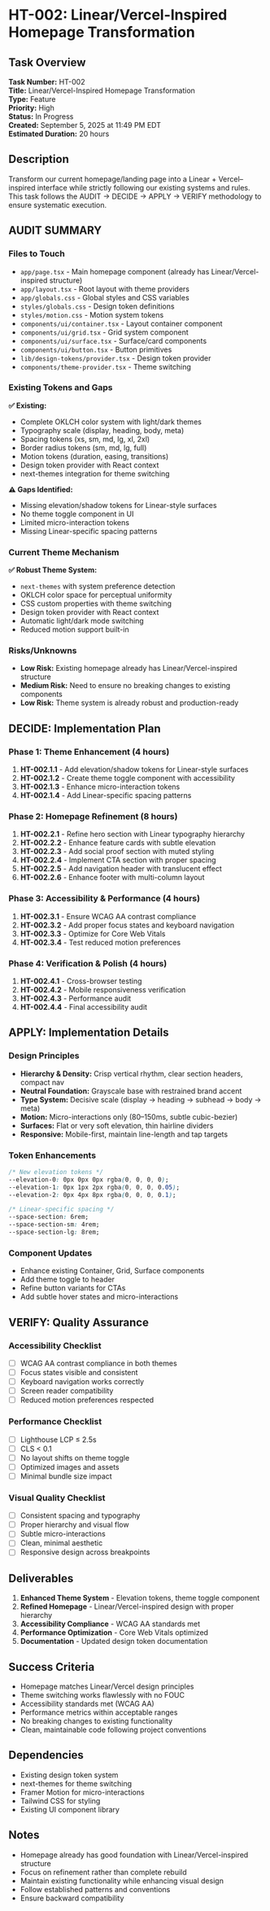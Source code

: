 # HT-002: Linear/Vercel-Inspired Homepage Transformation

## Task Overview
**Task Number:** HT-002  
**Title:** Linear/Vercel-Inspired Homepage Transformation  
**Type:** Feature  
**Priority:** High  
**Status:** In Progress  
**Created:** September 5, 2025 at 11:49 PM EDT  
**Estimated Duration:** 20 hours  

## Description
Transform our current homepage/landing page into a Linear + Vercel–inspired interface while strictly following our existing systems and rules. This task follows the AUDIT → DECIDE → APPLY → VERIFY methodology to ensure systematic execution.

## AUDIT SUMMARY

### Files to Touch
- `app/page.tsx` - Main homepage component (already has Linear/Vercel-inspired structure)
- `app/layout.tsx` - Root layout with theme providers
- `app/globals.css` - Global styles and CSS variables
- `styles/globals.css` - Design token definitions
- `styles/motion.css` - Motion system tokens
- `components/ui/container.tsx` - Layout container component
- `components/ui/grid.tsx` - Grid system component
- `components/ui/surface.tsx` - Surface/card components
- `components/ui/button.tsx` - Button primitives
- `lib/design-tokens/provider.tsx` - Design token provider
- `components/theme-provider.tsx` - Theme switching

### Existing Tokens and Gaps
**✅ Existing:**
- Complete OKLCH color system with light/dark themes
- Typography scale (display, heading, body, meta)
- Spacing tokens (xs, sm, md, lg, xl, 2xl)
- Border radius tokens (sm, md, lg, full)
- Motion tokens (duration, easing, transitions)
- Design token provider with React context
- next-themes integration for theme switching

**⚠️ Gaps Identified:**
- Missing elevation/shadow tokens for Linear-style surfaces
- No theme toggle component in UI
- Limited micro-interaction tokens
- Missing Linear-specific spacing patterns

### Current Theme Mechanism
**✅ Robust Theme System:**
- `next-themes` with system preference detection
- OKLCH color space for perceptual uniformity
- CSS custom properties with theme switching
- Design token provider with React context
- Automatic light/dark mode switching
- Reduced motion support built-in

### Risks/Unknowns
- **Low Risk:** Existing homepage already has Linear/Vercel-inspired structure
- **Medium Risk:** Need to ensure no breaking changes to existing components
- **Low Risk:** Theme system is already robust and production-ready

## DECIDE: Implementation Plan

### Phase 1: Theme Enhancement (4 hours)
1. **HT-002.1.1** - Add elevation/shadow tokens for Linear-style surfaces
2. **HT-002.1.2** - Create theme toggle component with accessibility
3. **HT-002.1.3** - Enhance micro-interaction tokens
4. **HT-002.1.4** - Add Linear-specific spacing patterns

### Phase 2: Homepage Refinement (8 hours)
1. **HT-002.2.1** - Refine hero section with Linear typography hierarchy
2. **HT-002.2.2** - Enhance feature cards with subtle elevation
3. **HT-002.2.3** - Add social proof section with muted styling
4. **HT-002.2.4** - Implement CTA section with proper spacing
5. **HT-002.2.5** - Add navigation header with translucent effect
6. **HT-002.2.6** - Enhance footer with multi-column layout

### Phase 3: Accessibility & Performance (4 hours)
1. **HT-002.3.1** - Ensure WCAG AA contrast compliance
2. **HT-002.3.2** - Add proper focus states and keyboard navigation
3. **HT-002.3.3** - Optimize for Core Web Vitals
4. **HT-002.3.4** - Test reduced motion preferences

### Phase 4: Verification & Polish (4 hours)
1. **HT-002.4.1** - Cross-browser testing
2. **HT-002.4.2** - Mobile responsiveness verification
3. **HT-002.4.3** - Performance audit
4. **HT-002.4.4** - Final accessibility audit

## APPLY: Implementation Details

### Design Principles
- **Hierarchy & Density:** Crisp vertical rhythm, clear section headers, compact nav
- **Neutral Foundation:** Grayscale base with restrained brand accent
- **Type System:** Decisive scale (display → heading → subhead → body → meta)
- **Motion:** Micro-interactions only (80–150ms, subtle cubic-bezier)
- **Surfaces:** Flat or very soft elevation, thin hairline dividers
- **Responsive:** Mobile-first, maintain line-length and tap targets

### Token Enhancements
```css
/* New elevation tokens */
--elevation-0: 0px 0px 0px rgba(0, 0, 0, 0);
--elevation-1: 0px 1px 2px rgba(0, 0, 0, 0.05);
--elevation-2: 0px 4px 8px rgba(0, 0, 0, 0.1);

/* Linear-specific spacing */
--space-section: 6rem;
--space-section-sm: 4rem;
--space-section-lg: 8rem;
```

### Component Updates
- Enhance existing Container, Grid, Surface components
- Add theme toggle to header
- Refine button variants for CTAs
- Add subtle hover states and micro-interactions

## VERIFY: Quality Assurance

### Accessibility Checklist
- [ ] WCAG AA contrast compliance in both themes
- [ ] Focus states visible and consistent
- [ ] Keyboard navigation works correctly
- [ ] Screen reader compatibility
- [ ] Reduced motion preferences respected

### Performance Checklist
- [ ] Lighthouse LCP ≤ 2.5s
- [ ] CLS < 0.1
- [ ] No layout shifts on theme toggle
- [ ] Optimized images and assets
- [ ] Minimal bundle size impact

### Visual Quality Checklist
- [ ] Consistent spacing and typography
- [ ] Proper hierarchy and visual flow
- [ ] Subtle micro-interactions
- [ ] Clean, minimal aesthetic
- [ ] Responsive design across breakpoints

## Deliverables
1. **Enhanced Theme System** - Elevation tokens, theme toggle component
2. **Refined Homepage** - Linear/Vercel-inspired design with proper hierarchy
3. **Accessibility Compliance** - WCAG AA standards met
4. **Performance Optimization** - Core Web Vitals optimized
5. **Documentation** - Updated design token documentation

## Success Criteria
- Homepage matches Linear/Vercel design principles
- Theme switching works flawlessly with no FOUC
- Accessibility standards met (WCAG AA)
- Performance metrics within acceptable ranges
- No breaking changes to existing functionality
- Clean, maintainable code following project conventions

## Dependencies
- Existing design token system
- next-themes for theme switching
- Framer Motion for micro-interactions
- Tailwind CSS for styling
- Existing UI component library

## Notes
- Homepage already has good foundation with Linear/Vercel-inspired structure
- Focus on refinement rather than complete rebuild
- Maintain existing functionality while enhancing visual design
- Follow established patterns and conventions
- Ensure backward compatibility
